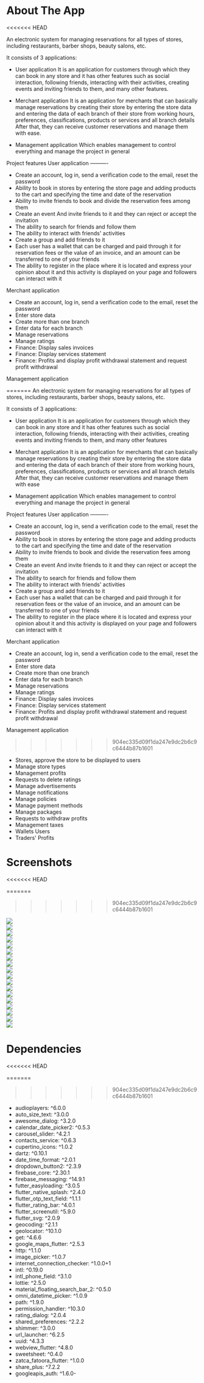 # About The App
<<<<<<< HEAD

An electronic system for managing reservations for all types of stores, including restaurants, barber shops, beauty salons, etc.

It consists of 3 applications:

- User application
  It is an application for customers through which they can book in any store and it has other features such as social interaction, following friends, interacting with their activities, creating events and inviting friends to them, and many other features.

- Merchant application
  It is an application for merchants that can basically manage reservations by creating their store by entering the store data and entering the data of each branch of their store from working hours, preferences, classifications, products or services and all branch details
  After that, they can receive customer reservations and manage them with ease.

- Management application
  Which enables management to control everything and manage the project in general

Project features
User application
———-

- Create an account, log in, send a verification code to the email, reset the password
- Ability to book in stores by entering the store page and adding products to the cart and specifying the time and date of the reservation
- Ability to invite friends to book and divide the reservation fees among them
- Create an event And invite friends to it and they can reject or accept the invitation
- The ability to search for friends and follow them
- The ability to interact with friends' activities
- Create a group and add friends to it
- Each user has a wallet that can be charged and paid through it for reservation fees or the value of an invoice, and an amount can be transferred to one of your friends
- The ability to register in the place where it is located and express your opinion about it and this activity is displayed on your page and followers can interact with it

Merchant application

- Create an account, log in, send a verification code to the email, reset the password
- Enter store data
- Create more than one branch
- Enter data for each branch
- Manage reservations
- Manage ratings
- Finance: Display sales invoices
- Finance: Display services statement
- Finance: Profits and display profit withdrawal statement and request profit withdrawal

Management application

=======
An electronic system for managing reservations for all types of stores, including restaurants, barber shops, beauty salons, etc.

It consists of 3 applications:
- User application
It is an application for customers through which they can book in any store and it has other features such as social interaction, following friends, interacting with their activities, creating events and inviting friends to them, and many other features

- Merchant application 
It is an application for merchants that can basically manage reservations by creating their store by entering the store data and entering the data of each branch of their store from working hours, preferences, classifications, products or services and all branch details
After that, they can receive customer reservations and manage them with ease

- Management application
Which enables management to control everything and manage the project in general

Project features
User application
———-
- Create an account, log in, send a verification code to the email, reset the password
- Ability to book in stores by entering the store page and adding products to the cart and specifying the time and date of the reservation
- Ability to invite friends to book and divide the reservation fees among them
- Create an event And invite friends to it and they can reject or accept the invitation
- The ability to search for friends and follow them
- The ability to interact with friends' activities
- Create a group and add friends to it
- Each user has a wallet that can be charged and paid through it for reservation fees or the value of an invoice, and an amount can be transferred to one of your friends
- The ability to register in the place where it is located and express your opinion about it and this activity is displayed on your page and followers can interact with it

Merchant application
- Create an account, log in, send a verification code to the email, reset the password
- Enter store data
- Create more than one branch
- Enter data for each branch
- Manage reservations
- Manage ratings
- Finance: Display sales invoices
- Finance: Display services statement
- Finance: Profits and display profit withdrawal statement and request profit withdrawal

Management application
>>>>>>> 904ec335d09f1da247e9dc2b6c9c6444b87b1601
- Stores, approve the store to be displayed to users
- Manage store types
- Management profits
- Requests to delete ratings
- Manage advertisements
- Manage notifications
- Manage policies
- Manage payment methods
- Manage packages
- Requests to withdraw profits
- Management taxes
- Wallets Users
- Traders' Profits

# Screenshots
<<<<<<< HEAD

=======
>>>>>>> 904ec335d09f1da247e9dc2b6c9c6444b87b1601
<div>
<img src= "https://github.com/user-attachments/assets/54bcaa4e-254e-4190-92dd-175be2cebe27">
</div>

<div>
<img src= "https://github.com/user-attachments/assets/2647ee62-96e5-4d1e-af97-37c23f0437d5">
</div>

<div>
<img src= "https://github.com/user-attachments/assets/d5dea3bc-09ff-489a-b67a-f0820c193ab3">
</div>

<div>
<img src= "https://github.com/user-attachments/assets/0adb74b3-835a-418f-95dd-ea4de353652b">
</div>

<div>
<img src= "https://github.com/user-attachments/assets/8b4d272b-8df0-49a3-8b94-c447f9080fad">
</div>

<div>
<img src= "https://github.com/user-attachments/assets/8d09de7d-d4fa-41fd-a7c9-3bae441062ea">
</div>

<div>
<img src= "https://github.com/user-attachments/assets/73b53ffa-1c68-46e0-ae47-89b8f04b61b3">
</div>

<div>
<img src= "https://github.com/user-attachments/assets/f5d96bc8-3ba6-4dec-b31c-277e1312970b">
</div>

<div>
<img src= "https://github.com/user-attachments/assets/a146c37c-5b01-471b-bcc6-be6e7fba7585">
</div>

<div>
<img src= "https://github.com/user-attachments/assets/abd6a5da-175b-4410-b3a1-da9a50c98eef">
</div>

<div>
<img src= "https://github.com/user-attachments/assets/eb19fc08-20fd-41ca-bfb5-f529e383986a">
</div>

<div>
<img src= "https://github.com/user-attachments/assets/feb63b49-53e0-4bd7-aa06-e05992edf073">
</div>

<div>
<img src= "https://github.com/user-attachments/assets/e4f88775-1157-4c0e-806f-7f450b674ddc">
</div>

<div>
<img src= "https://github.com/user-attachments/assets/83ec8ecc-97a8-4acc-9332-d7331625c107">
</div>

<div>
<img src= "https://github.com/user-attachments/assets/e108a41e-4fe6-4ec9-998f-89c259077e7a">
</div>

<div>
<img src= "https://github.com/user-attachments/assets/56a7aa2a-42b1-4e75-a26f-d77a0a0912df">
</div>

<div>
<img src= "https://github.com/user-attachments/assets/cc80e806-c9fb-4353-94c3-f6c8698f4d50">
</div>

<div>
<img src= "https://github.com/user-attachments/assets/38557307-368d-4a0b-b5e4-fa5a623de6aa">
</div>

# Dependencies
<<<<<<< HEAD

=======
>>>>>>> 904ec335d09f1da247e9dc2b6c9c6444b87b1601
- audioplayers: ^6.0.0
- auto_size_text: ^3.0.0
- awesome_dialog: ^3.2.0
- calendar_date_picker2: ^0.5.3
- carousel_slider: ^4.2.1
- contacts_service: ^0.6.3
- cupertino_icons: ^1.0.2
- dartz: ^0.10.1
- date_time_format: ^2.0.1
- dropdown_button2: ^2.3.9
- firebase_core: ^2.30.1
- firebase_messaging: ^14.9.1
- futter_easyloading: ^3.0.5
- flutter_native_splash: ^2.4.0
- flutter_otp_text_field: ^1.1.1
- flutter_rating_bar: ^4.0.1
- flutter_screenutil: ^5.9.0
- flutter_svg: ^2.0.9
- geocoding: ^2.1.1
- geolocator: ^10.1.0
- get: ^4.6.6
- google_maps_flutter: ^2.5.3
- http: ^1.1.0
- image_picker: ^1.0.7
- internet_connection_checker: ^1.0.0+1
- intl: ^0.19.0
- intl_phone_field: ^3.1.0
- lottie: ^2.5.0
- material_floating_search_bar_2: ^0.5.0
- omni_datetime_picker: ^1.0.9
- path: ^1.9.0
- permission_handler: ^10.3.0
- rating_dialog: ^2.0.4
- shared_preferences: ^2.2.2
- shimmer: ^3.0.0
- url_launcher: ^6.2.5
- uuid: ^4.3.3
- webview_flutter: ^4.8.0
- sweetsheet: ^0.4.0
- zatca_fatoora_flutter: ^1.0.0
- share_plus: ^7.2.2
- googleapis_auth: ^1.6.0-
